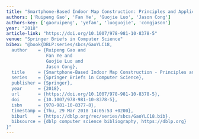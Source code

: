 ```yaml
---
title: "Smartphone-Based Indoor Map Construction: Principles and Applications"
authors: ['Ruipeng Gao', 'Fan Ye', 'Guojie Luo', 'Jason Cong']
authors-key: ['gaoruipeng', 'yefan', 'luoguojie', 'congjason']
year: "2018"
article-link: "https://doi.org/10.1007/978-981-10-8378-5"
venue: "Springer Briefs in Computer Science"
bibex: "@book{DBLP:series/sbcs/GaoYLC18,
  author    = {Ruipeng Gao and
               Fan Ye and
               Guojie Luo and
               Jason Cong},
  title     = {Smartphone-Based Indoor Map Construction - Principles and Applications},
  series    = {Springer Briefs in Computer Science},
  publisher = {Springer},
  year      = {2018},
  url       = {https://doi.org/10.1007/978-981-10-8378-5},
  doi       = {10.1007/978-981-10-8378-5},
  isbn      = {978-981-10-8377-8},
  timestamp = {Thu, 29 Mar 2018 14:05:53 +0200},
  biburl    = {https://dblp.org/rec/series/sbcs/GaoYLC18.bib},
  bibsource = {dblp computer science bibliography, https://dblp.org}
}"
---
```

